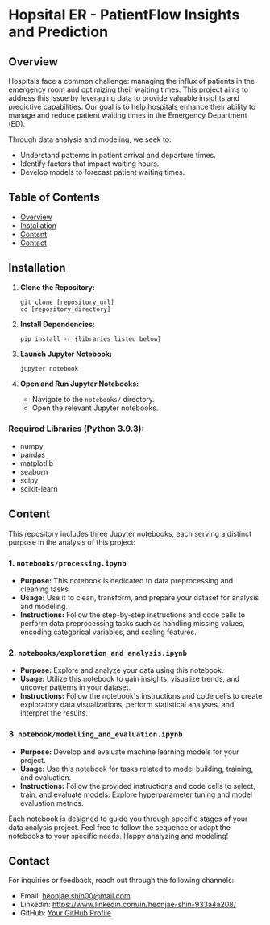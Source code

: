 # Hopsital ER - PatientFlow Insights and Prediction
## Overview
Hospitals face a common challenge: managing the influx of patients in the emergency room and optimizing their waiting times. This project aims to address this issue by leveraging data to provide valuable insights and predictive capabilities. Our goal is to help hospitals enhance their ability to manage and reduce patient waiting times in the Emergency Department (ED).

Through data analysis and modeling, we seek to:

- Understand patterns in patient arrival and departure times.
- Identify factors that impact waiting hours.
- Develop models to forecast patient waiting times.

## Table of Contents

- [Overview](#overview)
- [Installation](#installation)
- [Content](#content)
- [Contact](#contact)

## Installation

1. **Clone the Repository:**
   ```
   git clone [repository_url]
   cd [repository_directory]
   ```

2. **Install Dependencies:**
   ```
   pip install -r {libraries listed below}
   ```

3. **Launch Jupyter Notebook:**
   ```
   jupyter notebook
   ```

4. **Open and Run Jupyter Notebooks:**
   - Navigate to the `notebooks/` directory.
   - Open the relevant Jupyter notebooks.

### Required Libraries (Python 3.9.3):

- numpy
- pandas
- matplotlib
- seaborn
- scipy
- scikit-learn


## Content

This repository includes three Jupyter notebooks, each serving a distinct purpose in the analysis of this project:

### 1. `notebooks/processing.ipynb`

- **Purpose:** This notebook is dedicated to data preprocessing and cleaning tasks.
- **Usage:** Use it to clean, transform, and prepare your dataset for analysis and modeling.
- **Instructions:** Follow the step-by-step instructions and code cells to perform data preprocessing tasks such as handling missing values, encoding categorical variables, and scaling features.

### 2. `notebooks/exploration_and_analysis.ipynb`

- **Purpose:** Explore and analyze your data using this notebook.
- **Usage:** Utilize this notebook to gain insights, visualize trends, and uncover patterns in your dataset.
- **Instructions:** Follow the notebook's instructions and code cells to create exploratory data visualizations, perform statistical analyses, and interpret the results.

### 3. `notebook/modelling_and_evaluation.ipynb`

- **Purpose:** Develop and evaluate machine learning models for your project.
- **Usage:** Use this notebook for tasks related to model building, training, and evaluation.
- **Instructions:** Follow the provided instructions and code cells to select, train, and evaluate models. Explore hyperparameter tuning and model evaluation metrics.

Each notebook is designed to guide you through specific stages of your data analysis project. Feel free to follow the sequence or adapt the notebooks to your specific needs. Happy analyzing and modeling!


## Contact

For inquiries or feedback, reach out through the following channels:

- Email: heonjae.shin00@mail.com
- Linkedin: https://www.linkedin.com/in/heonjae-shin-933a4a208/
- GitHub: [Your GitHub Profile](https://github.com/heonjaes)